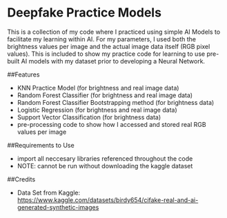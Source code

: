 # Deepfake Practice Models
This is a collection of my code where I practiced using simple AI Models to facilitate my learning within AI. For my parameters, I used both the brightness values per image and the actual image data itself (RGB pixel values). This is included to show my practice code for learning to use pre-built AI models with my dataset prior to developing a Neural Network.

##Features
- KNN Practice Model (for brightness and real image data)
- Random Forest Classifier (for brightness and real image data)
- Random Forest Classifier Bootstrapping method (for brightness data)
- Logistic Regression (for brightness and real image data)
- Support Vector Classification (for brightness data)
- pre-processing code to show how I accessed and stored real RGB values per image

##Requirements to Use
- import all neccesary libraries referenced throughout the code
- NOTE: cannot be run without downloading the kaggle dataset

##Credits
- Data Set from Kaggle: https://www.kaggle.com/datasets/birdy654/cifake-real-and-ai-generated-synthetic-images
